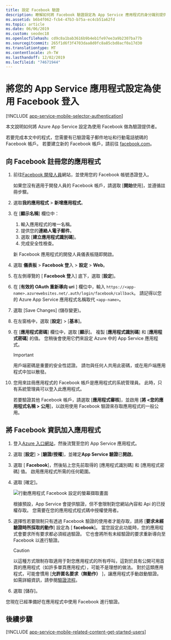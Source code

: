 ```yaml
---
title: 設定 Facebook 驗證
description: 瞭解如何將 Facebook 驗證設定為 App Service 應用程式的身分識別提供者。
ms.assetid: b6b4f062-fcb4-47b3-b75a-ec4cb51a62fd
ms.topic: article
ms.date: 06/06/2019
ms.custom: seodec18
ms.openlocfilehash: cd9c8a1bab3616b9b4eb1fe97ee3a9b2307ba77b
ms.sourcegitcommit: 265f1d6f3f4703daa8d0fc8a85cbd8acf0a17d30
ms.translationtype: MT
ms.contentlocale: zh-TW
ms.lasthandoff: 12/02/2019
ms.locfileid: "74671944"
---
```

# <a name="configure-your-app-service-app-to-use-facebook-login"></a>將您的 App Service 應用程式設定為使用 Facebook 登入

[!INCLUDE [app-service-mobile-selector-authentication](../../includes/app-service-mobile-selector-authentication.md)]

本文說明如何將 Azure App Service 設定為使用 Facebook 做為驗證提供者。

若要完成本文中的程式，您需要有已驗證電子郵件地址和行動電話號碼的 Facebook 帳戶。 若要建立新的 Facebook 帳戶，請前往 [facebook.com]。

## <a name="register"> </a>向 Facebook 註冊您的應用程式

1. 前往[Facebook 開發人員]網站，並使用您的 Facebook 帳號憑證登入。

   如果您沒有適用于開發人員的 Facebook 帳戶，請選取 [**開始**使用]，並遵循註冊步驟。
1. 選取**我的應用程式** > **新增應用程式**。
1. 在 [**顯示名稱**] 欄位中：
   1. 輸入應用程式的唯一名稱。
   1. 提供您的**連絡人電子郵件**。
   1. 選取 [**建立應用程式識別碼**]。
   1. 完成安全性檢查。

   新 Facebook 應用程式的開發人員儀表板隨即開啟。
1. 選取 **儀表板** > **Facebook 登**入 > **設定** > **Web**。
1. 在左側導覽的 [ **Facebook 登**入] 底下，選取 [**設定**]。
1. 在 [**有效的 OAuth 重新導向 uri** ] 欄位中，輸入 `https://<app-name>.azurewebsites.net/.auth/login/facebook/callback`。 請記得以您的 Azure App Service 應用程式名稱取代 `<app-name>`。
1. 選取 [Save Changes] \(儲存變更\)。
1. 在左窗格中，選取 [**設定**] > [**基本**]。 
1. 在 [**應用程式密碼**] 欄位中，選取 [**顯示**]。 複製 [**應用程式識別碼**] 和 [**應用程式密碼**] 的值。 您稍後會使用它們來設定 Azure 中的 App Service 應用程式。

   > [!IMPORTANT]
   > 用戶端密碼是重要的安全性認證。 請勿與任何人共用此密碼，或在用戶端應用程式中加以散發。
   >

1. 您用來註冊應用程式的 Facebook 帳戶是應用程式的系統管理員。 此時，只有系統管理員可以登入此應用程式。

   若要驗證其他 Facebook 帳戶，請選取 [**應用程式審核**]，並啟用 [**將 \<您的應用程式名稱 > 公用**]，以啟用使用 Facebook 驗證來存取應用程式的一般公用。

## <a name="secrets"> </a>將 Facebook 資訊加入應用程式

1. 登入[Azure 入口網站]，然後流覽至您的 App Service 應用程式。
1. 選取 [**設定**] > [**驗證/授權**]，並確定**App Service 驗證**已**開啟**。
1. 選取 [ **Facebook**]，然後貼上您先前取得的 [應用程式識別碼] 和 [應用程式密碼] 值。 啟用應用程式所需的任何範圍。
1. 選取 [確定]。

   ![行動應用程式 Facebook 設定的螢幕擷取畫面][0]

    根據預設，App Service 會提供驗證，但不會限制對您網站內容和 Api 的已授權存取。 您需要在您的應用程式程式碼中授權使用者。
1. 選擇性若要限制只有透過 Facebook 驗證的使用者才能存取，請將 [**要求未經驗證時所採取的動作**] 設定為 [ **facebook**]。 當您設定此功能時，您的應用程式會要求所有要求都必須經過驗證。 它也會將所有未經驗證的要求重新導向至 Facebook 以進行驗證。

   > [!CAUTION]
   > 以這種方式限制存取適用于對您應用程式的所有呼叫，這對於具有公開可用首頁的應用程式（如許多單頁應用程式），可能不是理想的做法。 對於這類應用程式，可能會慣用 [**允許匿名要求（無動作）** ]，讓應用程式手動啟動驗證。 如需詳細資訊，請參閱[驗證流程](overview-authentication-authorization.md#authentication-flow)。

1. 選取 [儲存]。

您現在已經準備好在應用程式中使用 Facebook 進行驗證。

## <a name="related-content"> </a>後續步驟

[!INCLUDE [app-service-mobile-related-content-get-started-users](../../includes/app-service-mobile-related-content-get-started-users.md)]

<!-- Images. -->
[0]: ./media/app-service-mobile-how-to-configure-facebook-authentication/mobile-app-facebook-settings.png

<!-- URLs. -->
[Facebook 開發人員]: https://go.microsoft.com/fwlink/p/?LinkId=268286
[facebook.com]: https://go.microsoft.com/fwlink/p/?LinkId=268285
[Get started with authentication]: /en-us/develop/mobile/tutorials/get-started-with-users-dotnet/
[Azure 入口網站]: https://portal.azure.com/
